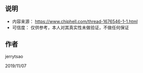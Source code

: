 ## 说明
+ 内容来源： https://www.chiphell.com/thread-1676546-1-1.html
+ 可信度： 仅供参考，本人对其真实性未做验证，不做任何保证

## 作者
jerrytsao

2019/11/07
